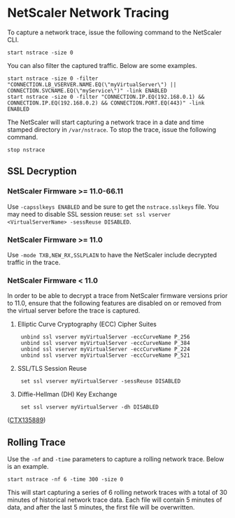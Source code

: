# NetScaler Network Tracing
To capture a network trace, issue the following command to the NetScaler CLI.

    start nstrace -size 0

You can also filter the captured traffic.  Below are some examples.

    start nstrace -size 0 -filter "CONNECTION.LB_VSERVER.NAME.EQ(\"myVirtualServer\") || CONNECTION.SVCNAME.EQ(\"myService\")" -link ENABLED
    start nstrace -size 0 -filter "CONNECTION.IP.EQ(192.168.0.1) && CONNECTION.IP.EQ(192.168.0.2) && CONNECTION.PORT.EQ(443)" -link ENABLED

The NetScaler will start capturing a network trace in a date and time stamped directory in `/var/nstrace`. To stop the trace, issue the following command.

    stop nstrace

## SSL Decryption

### NetScaler Firmware >= 11.0-66.11
Use `-capsslkeys ENABLED` and be sure to get the `nstrace.sslkeys` file.
You may need to disable SSL session reuse: `set ssl vserver <VirtualServerName> -sessReuse DISABLED`.

### NetScaler Firmware >= 11.0
Use `-mode TXB,NEW_RX,SSLPLAIN` to have the NetScaler include decrypted traffic in the trace.

### NetScaler Firmware < 11.0
In order to be able to decrypt a trace from NetScaler firmware versions prior to 11.0, ensure that the following features are disabled on or removed from the virtual server before the trace is captured.

1. Elliptic Curve Cryptography (ECC) Cipher Suites

        unbind ssl vserver myVirtualServer -eccCurveName P_256
        unbind ssl vserver myVirtualServer -eccCurveName P_384
        unbind ssl vserver myVirtualServer -eccCurveName P_224
        unbind ssl vserver myVirtualServer -eccCurveName P_521

1. SSL/TLS Session Reuse

        set ssl vserver myVirtualServer -sessReuse DISABLED

1. Diffie-Hellman (DH) Key Exchange

        set ssl vserver myVirtualServer -dh DISABLED

([CTX135889](https://support.citrix.com/article/CTX135889))

## Rolling Trace
Use the `-nf` and `-time` parameters to capture a rolling network trace.  Below is an example.

    start nstrace -nf 6 -time 300 -size 0

This will start capturing a series of 6 rolling network traces with a total of 30 minutes of historical network trace data. Each file will contain 5 minutes of data, and after the last 5 minutes, the first file will be overwritten.

